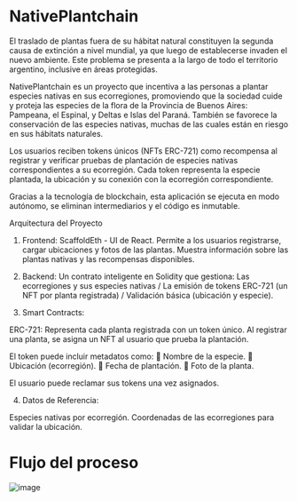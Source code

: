 
# NativePlantchain

El traslado de plantas fuera de su hábitat natural constituyen la segunda causa de extinción a nivel mundial, ya que luego de establecerse invaden el nuevo ambiente. Este problema se presenta a la largo de todo el territorio argentino, inclusive en áreas protegidas.

NativePlantchain es un proyecto que incentiva a las personas a plantar especies nativas en sus ecorregiones, promoviendo que la sociedad cuide y proteja las especies de la flora de la Provincia de Buenos Aires: Pampeana, el Espinal, y Deltas e Islas del Paraná. También se favorece la conservación de las especies nativas, muchas de las cuales están en riesgo en sus hábitats naturales.

Los usuarios reciben tokens únicos (NFTs ERC-721) como recompensa al registrar y verificar pruebas de plantación de especies nativas correspondientes a su ecorregión. Cada token representa la especie plantada, la ubicación y su conexión con la ecorregión correspondiente.

Gracias a la tecnología de blockchain, esta aplicación se ejecuta en modo autónomo, se eliminan intermediarios y el código es inmutable.

Arquitectura del Proyecto

1.	Frontend:
ScaffoldEth -  UI de React. Permite a los usuarios registrarse, cargar ubicaciones y fotos de las plantas. Muestra información sobre las plantas nativas y las recompensas disponibles.

2.	Backend:
Un contrato inteligente en Solidity que gestiona: Las ecorregiones y sus especies nativas / La emisión de tokens ERC-721 (un NFT por planta registrada) / Validación básica (ubicación y especie).

3.	Smart Contracts:

ERC-721: Representa cada planta registrada con un token único. Al registrar una planta, se asigna un NFT al usuario que prueba la plantación.

El token puede incluir metadatos como:
    	Nombre de la especie.
    	Ubicación (ecorregión).
    	Fecha de plantación.
    	Foto de la planta.

El usuario puede reclamar sus tokens una vez asignados.

4.	Datos de Referencia:

Especies nativas por ecorregión. Coordenadas de las ecorregiones para validar la ubicación.

# Flujo del proceso

![image](https://github.com/user-attachments/assets/981fffa3-87c1-4d27-9d95-5c99396b33df)

